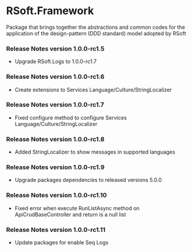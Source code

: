 # RSoft.Framework
Package that brings together the abstractions and common codes for the application of the design-pattern (DDD standard) model adopted by RSoft

### Release Notes version 1.0.0-rc1.5
- Upgrade RSoft.Logs to 1.0.0-rc1.7

### Release Notes version 1.0.0-rc1.6
- Create extensions to Services Language/Culture/StringLocalizer

### Release Notes version 1.0.0-rc1.7
- Fixed configure method to configure Services Language/Culture/StringLocalizer

### Release Notes version 1.0.0-rc1.8
- Added StringLocalizer to show messages in supported languages

### Release Notes version 1.0.0-rc1.9
- Upgrade packages dependencies to released versions 5.0.0

### Release Notes version 1.0.0-rc1.10
- Fixed error when execute RunListAsync method on ApiCrudBaseController and return is a null list

### Release Notes version 1.0.0-rc1.11
- Update packages for enable Seq Logs